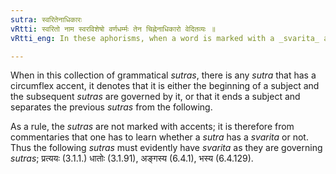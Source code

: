 ```yaml
---
sutra: स्वरितेनाधिकारः
vRtti: स्वरितो नाम स्वरविशेषो वर्णधर्म्मः तेन चिह्नेनाधिकारो वेदितव्यः ॥
vRtti_eng: In these aphorisms, when a word is marked with a _svarita_ accent, by that an _adhikara_ or a governing rule is to be understood.

---
```

When in this collection of grammatical _sutras_, there is any _sutra_ that has a circumflex accent, it denotes that it is either the beginning of a subject and the subsequent _sutras_ are governed by it, or that it ends a subject and separates the previous _sutras_ from the following.

As a rule, the _sutras_ are not marked with accents; it is therefore from commentaries that one has to learn whether a _sutra_ has a _svarita_ or not. Thus the following _sutras_ must evidently have _svarita_ as they are governing _sutras_; प्रत्ययः (3.1.1.) धातोः (3.1.91), अङ्गस्य (6.4.1), भस्य (6.4.129).
